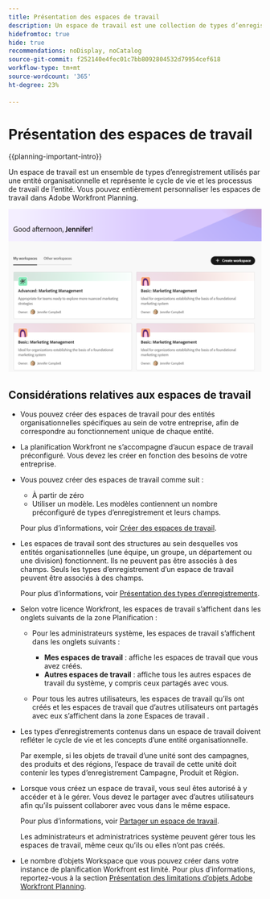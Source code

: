 ```yaml
---
title: Présentation des espaces de travail
description: Un espace de travail est une collection de types d’enregistrements utilisés par une équipe et représente le cycle de vie du travail de l’équipe. Vous pouvez entièrement personnaliser les espaces de travail dans la planification Adobe Workfront pour qu’ils correspondent aux workflows de vos entités organisationnelles.
hidefromtoc: true
hide: true
recommendations: noDisplay, noCatalog
source-git-commit: f252140e4fec01c7bb8092804532d79954cef618
workflow-type: tm+mt
source-wordcount: '365'
ht-degree: 23%

---
```


<!--udpate the metadata with real information when making this avilable in TOC and in the left nav-->

# Présentation des espaces de travail

{{planning-important-intro}}

Un espace de travail est un ensemble de types d’enregistrement utilisés par une entité organisationnelle et représente le cycle de vie et les processus de travail de l’entité. Vous pouvez entièrement personnaliser les espaces de travail dans Adobe Workfront Planning.

<!--replace shot below with new tab name for Workspaces I'm on-->

![](assets/workspaces-landing-page-admin-account.png)

## Considérations relatives aux espaces de travail

* Vous pouvez créer des espaces de travail pour des entités organisationnelles spécifiques au sein de votre entreprise, afin de correspondre au fonctionnement unique de chaque entité.
* La planification Workfront ne s’accompagne d’aucun espace de travail préconfiguré. Vous devez les créer en fonction des besoins de votre entreprise.
* Vous pouvez créer des espaces de travail comme suit :

   * À partir de zéro
   * Utiliser un modèle. Les modèles contiennent un nombre préconfiguré de types d’enregistrement et leurs champs.

  Pour plus d’informations, voir [Créer des espaces de travail](/help/quicksilver/planning/architecture/create-workspaces.md).
* Les espaces de travail sont des structures au sein desquelles vos entités organisationnelles (une équipe, un groupe, un département ou une division) fonctionnent. Ils ne peuvent pas être associés à des champs. Seuls les types d’enregistrement d’un espace de travail peuvent être associés à des champs.

  Pour plus d’informations, voir [Présentation des types d’enregistrements](/help/quicksilver/planning/architecture/overview-of-record-types.md).
* Selon votre licence Workfront, les espaces de travail s’affichent dans les onglets suivants de la zone Planification :

   * Pour les administrateurs système, les espaces de travail s’affichent dans les onglets suivants :

      * **Mes espaces de travail** : affiche les espaces de travail que vous avez créés. <!--Replace with: **Workspaces I'm on**: Displays workspaces you created or workspaces that are shared with you.-->
      * **Autres espaces de travail** : affiche tous les autres espaces de travail du système, y compris ceux partagés avec vous. <!--Replace with: **Other workspaces**: Displays all other workspaces in the system.-->

   * Pour tous les autres utilisateurs, les espaces de travail qu’ils ont créés et les espaces de travail que d’autres utilisateurs ont partagés avec eux s’affichent dans la zone Espaces de travail .

* Les types d’enregistrements contenus dans un espace de travail doivent refléter le cycle de vie et les concepts d’une entité organisationnelle.

  Par exemple, si les objets de travail d’une unité sont des campagnes, des produits et des régions, l’espace de travail de cette unité doit contenir les types d’enregistrement Campagne, Produit et Région.
* Lorsque vous créez un espace de travail, vous seul êtes autorisé à y accéder et à le gérer. Vous devez le partager avec d’autres utilisateurs afin qu’ils puissent collaborer avec vous dans le même espace.

  Pour plus d’informations, voir [Partager un espace de travail](/help/quicksilver/planning/access/share-workspaces.md).

  Les administrateurs et administratrices système peuvent gérer tous les espaces de travail, même ceux qu’ils ou elles n’ont pas créés.

<!--make this live with the GA: * There is no limit for how many workspaces you can create in your environment. However, we recommend not to have too many workspaces, as they could become hard to manage and your workflows might be too fragmented.-->
* Le nombre d’objets Workspace que vous pouvez créer dans votre instance de planification Workfront est limité. Pour plus d’informations, reportez-vous à la section [Présentation des limitations d’objets Adobe Workfront Planning](/help/quicksilver/planning/general/limitations-overview.md).



